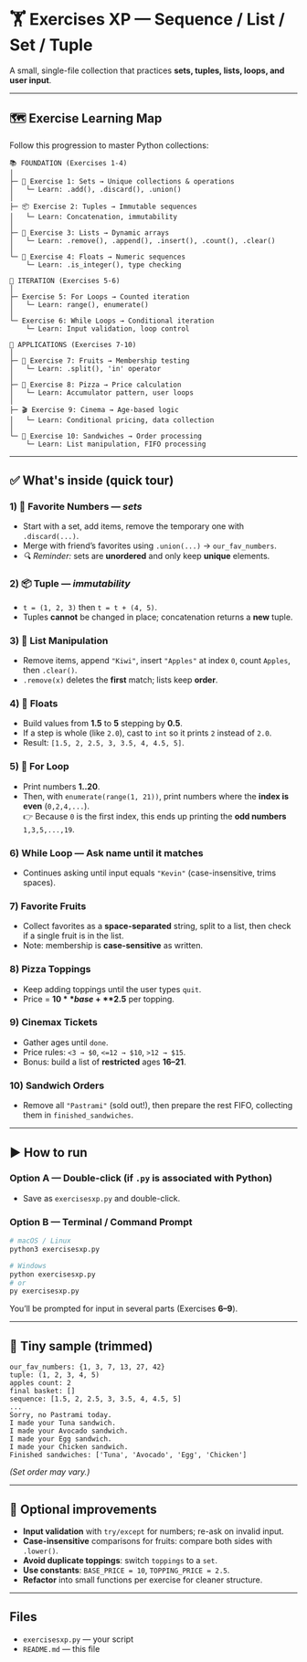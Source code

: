 # 🏋️ Exercises XP — Sequence / List / Set / Tuple

A small, single-file collection that practices **sets, tuples, lists, loops, and user input**.

---

## 🗺️ Exercise Learning Map

Follow this progression to master Python collections:

```
📚 FOUNDATION (Exercises 1-4)
│
├─ 💖 Exercise 1: Sets → Unique collections & operations
│   └─ Learn: .add(), .discard(), .union()
│
├─ 📦 Exercise 2: Tuples → Immutable sequences
│   └─ Learn: Concatenation, immutability
│
├─ 📝 Exercise 3: Lists → Dynamic arrays
│   └─ Learn: .remove(), .append(), .insert(), .count(), .clear()
│
└─ 🔢 Exercise 4: Floats → Numeric sequences
    └─ Learn: .is_integer(), type checking

🔄 ITERATION (Exercises 5-6)
│
├─ Exercise 5: For Loops → Counted iteration
│   └─ Learn: range(), enumerate()
│
└─ Exercise 6: While Loops → Conditional iteration
    └─ Learn: Input validation, loop control

💼 APPLICATIONS (Exercises 7-10)
│
├─ 🍎 Exercise 7: Fruits → Membership testing
│   └─ Learn: .split(), 'in' operator
│
├─ 🍕 Exercise 8: Pizza → Price calculation
│   └─ Learn: Accumulator pattern, user loops
│
├─ 🎬 Exercise 9: Cinema → Age-based logic
│   └─ Learn: Conditional pricing, data collection
│
└─ 🥪 Exercise 10: Sandwiches → Order processing
    └─ Learn: List manipulation, FIFO processing
```

---

## ✅ What's inside (quick tour)

### 1) 💖 Favorite Numbers — *sets*
- Start with a set, add items, remove the temporary one with `.discard(...)`.
- Merge with friend’s favorites using `.union(...)` → `our_fav_numbers`.
- *🔍 Reminder:* sets are **unordered** and only keep **unique** elements.

### 2) 📦 Tuple — *immutability*
- `t = (1, 2, 3)` then `t = t + (4, 5)`.
- Tuples **cannot** be changed in place; concatenation returns a **new** tuple.

### 3) 📝 List Manipulation
- Remove items, append `"Kiwi"`, insert `"Apples"` at index `0`, count `Apples`, then `.clear()`.
- `.remove(x)` deletes the **first** match; lists keep **order**.

### 4) 🔢 Floats
- Build values from **1.5** to **5** stepping by **0.5**.
- If a step is whole (like `2.0`), cast to `int` so it prints `2` instead of `2.0`.
- Result: `[1.5, 2, 2.5, 3, 3.5, 4, 4.5, 5]`.

### 5) 🔄 For Loop
- Print numbers **1..20**.
- Then, with `enumerate(range(1, 21))`, print numbers where the **index is even** (`0,2,4,...`).  
  👉 Because `0` is the first index, this ends up printing the **odd numbers** `1,3,5,...,19`.

### 6) While Loop — Ask name until it matches
- Continues asking until input equals `"Kevin"` (case-insensitive, trims spaces).

### 7) Favorite Fruits
- Collect favorites as a **space-separated** string, split to a list, then check if a single fruit is in the list.
- Note: membership is **case-sensitive** as written.

### 8) Pizza Toppings
- Keep adding toppings until the user types `quit`.
- Price = **$10** base + **$2.5** per topping.

### 9) Cinemax Tickets
- Gather ages until `done`.
- Price rules: `<3 → $0`, `<=12 → $10`, `>12 → $15`.
- Bonus: build a list of **restricted** ages **16–21**.

### 10) Sandwich Orders
- Remove all `"Pastrami"` (sold out!), then prepare the rest FIFO, collecting them in `finished_sandwiches`.

---

## ▶️ How to run
### Option A — Double-click (if `.py` is associated with Python)
- Save as `exercisesxp.py` and double-click.

### Option B — Terminal / Command Prompt
```bash
# macOS / Linux
python3 exercisesxp.py

# Windows
python exercisesxp.py
# or
py exercisesxp.py
```
You’ll be prompted for input in several parts (Exercises **6–9**).

---

## 🧪 Tiny sample (trimmed)
```
our_fav_numbers: {1, 3, 7, 13, 27, 42}
tuple: (1, 2, 3, 4, 5)
apples count: 2
final basket: []
sequence: [1.5, 2, 2.5, 3, 3.5, 4, 4.5, 5]
...
Sorry, no Pastrami today.
I made your Tuna sandwich.
I made your Avocado sandwich.
I made your Egg sandwich.
I made your Chicken sandwich.
Finished sandwiches: ['Tuna', 'Avocado', 'Egg', 'Chicken']
```
*(Set order may vary.)*

---

## 🌟 Optional improvements
- **Input validation** with `try/except` for numbers; re-ask on invalid input.
- **Case-insensitive** comparisons for fruits: compare both sides with `.lower()`.
- **Avoid duplicate toppings**: switch `toppings` to a `set`.
- **Use constants**: `BASE_PRICE = 10`, `TOPPING_PRICE = 2.5`.
- **Refactor** into small functions per exercise for cleaner structure.

---

## Files
- `exercisesxp.py` — your script
- `README.md` — this file
